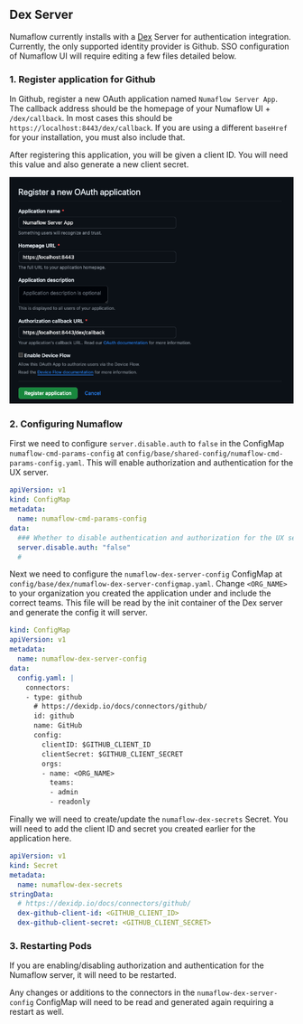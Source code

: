 ## Dex Server

Numaflow currently installs with a [Dex](https://github.com/dexidp/dex) Server for authentication integration. Currently,
the only supported identity provider is Github. SSO configuration of Numaflow UI will require editing a few files
detailed below.

### 1. Register application for Github

In Github, register a new OAuth application named `Numaflow Server App`. The callback address should be the
homepage of your Numaflow UI + `/dex/callback`. In most cases this should be `https://localhost:8443/dex/callback`.
If you are using a different `baseHref` for your installation, you must also include that.

After registering this application, you will be given a client ID. You will need this value and also generate
a new client secret.

![Register OAuth App](../assets/creating-application-github.png "Register OAuth App")

### 2. Configuring Numaflow

First we need to configure `server.disable.auth` to `false` in the ConfigMap `numaflow-cmd-params-config` at `config/base/shared-config/numaflow-cmd-params-config.yaml`.
This will enable authorization and authentication for the UX server.

```yaml
apiVersion: v1
kind: ConfigMap
metadata:
  name: numaflow-cmd-params-config
data:
  ### Whether to disable authentication and authorization for the UX server, defaults to false.
  server.disable.auth: "false"
  #
```

Next we need to configure the `numaflow-dex-server-config` ConfigMap at `config/base/dex/numaflow-dex-server-configmap.yaml`.
Change `<ORG_NAME>` to your organization you created the application under and include the correct teams.
This file will be read by the init container of the Dex server and generate the config it will server.

```yaml
kind: ConfigMap
apiVersion: v1
metadata:
  name: numaflow-dex-server-config
data:
  config.yaml: |
    connectors:
    - type: github
      # https://dexidp.io/docs/connectors/github/
      id: github
      name: GitHub
      config:
        clientID: $GITHUB_CLIENT_ID
        clientSecret: $GITHUB_CLIENT_SECRET
        orgs:
        - name: <ORG_NAME>
          teams:
          - admin
          - readonly
```

Finally we will need to create/update the `numaflow-dex-secrets` Secret.
You will need to add the client ID and secret you created earlier for the application here.

```yaml
apiVersion: v1
kind: Secret
metadata:
  name: numaflow-dex-secrets
stringData:
  # https://dexidp.io/docs/connectors/github/
  dex-github-client-id: <GITHUB_CLIENT_ID>
  dex-github-client-secret: <GITHUB_CLIENT_SECRET>
```

### 3. Restarting Pods

If you are enabling/disabling authorization and authentication for the Numaflow server, it will need to be restarted.

Any changes or additions to the connectors in the `numaflow-dex-server-config` ConfigMap will need to be read and
generated again requiring a restart as well.


